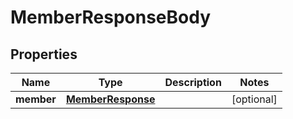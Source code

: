 

# MemberResponseBody


## Properties

Name | Type | Description | Notes
------------ | ------------- | ------------- | -------------
**member** | [**MemberResponse**](MemberResponse.md) |  |  [optional]



